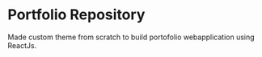 # Portfolio Repository
Made custom theme from scratch to build portofolio webapplication using ReactJs.